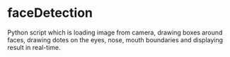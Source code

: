 # faceDetection
Python script which is loading image from camera, drawing boxes around faces, drawing dotes on the eyes, nose, mouth boundaries and displaying result in real-time.
